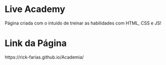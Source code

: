 # Live Academy

<p>
  Página criada com o intuido de treinar as habilidades com HTML, CSS e JS!
</p>

##

# Link da Página

<p>https://rick-farias.github.io/Academia/</p>
